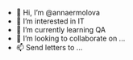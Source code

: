 - 👋 Hi, I’m @annaermolova
- 👀 I’m interested in IT
- 🌱 I’m currently learning QA
- 💞️ I’m looking to collaborate on ...
- 📫 Send letters to ...

<!---
annaermolova/annaermolova is a ✨ special ✨ repository because its `README.md` (this file) appears on your GitHub profile.
You can click the Preview link to take a look at your changes.
--->
